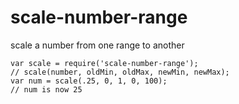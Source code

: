 # scale-number-range

scale a number from one range to another

```
var scale = require('scale-number-range');
// scale(number, oldMin, oldMax, newMin, newMax);
var num = scale(.25, 0, 1, 0, 100);
// num is now 25
```

